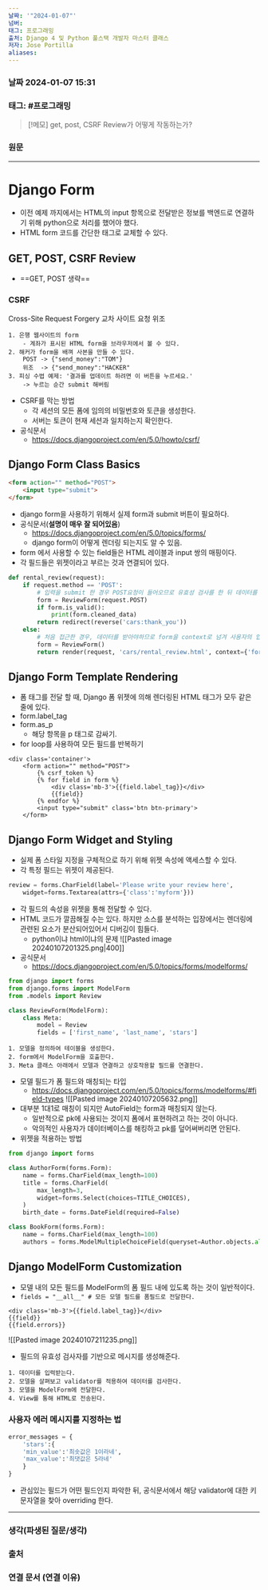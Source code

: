 ```yaml
---
날짜: '"2024-01-07"'
넘버: 
태그: 프로그래밍
출처: Django 4 및 Python 풀스택 개발자 마스터 클래스
저자: Jose Portilla
aliases:
---
```

### 날짜  2024-01-07 15:31

### 태그: #프로그래밍 

>[!메모]
> get, post, CSRF Review가 어떻게 작동하는가?

### 원문
---
# Django Form
- 이전 예제 까지에서는 HTML의 input 항목으로 전달받은 정보를 백엔드로 연결하기 위해 python으로 처리를 했어야 했다.
- HTML form 코드를 간단한 태그로 교체할 수 있다.
## GET, POST, CSRF Review
- ==GET, POST 생략==
### CSRF
Cross-Site Request Forgery
교차 사이트 요청 위조
```
1. 은행 웹사이트의 form
	- 계좌가 표시된 HTML form을 브라우저에서 볼 수 있다.
2. 해커가 form을 배껴 사본을 만들 수 있다.
	POST -> {"send_money":"TOM"}
	위조  -> {"send_money":"HACKER"
3. 피싱 수법 예제: '결과를 업데이트 하려면 이 버튼을 누르세요.'
	-> 누르는 순간 submit 해버림
```
- CSRF를 막는 방법
	- 각 세션의 모든 폼에 임의의 비밀번호와 토큰을 생성한다.
	- 서버는 토큰이 현재 세션과 일치하는지 확인한다.
- 공식문서
	- https://docs.djangoproject.com/en/5.0/howto/csrf/
## Django Form Class Basics
```html
<form action="" method="POST">
	<input type="submit">
</form>
```
- django form을 사용하기 위해서 실제 form과 submit 버튼이 필요하다.
- 공식문서(**설명이 매우 잘 되어있음**)
	- https://docs.djangoproject.com/en/5.0/topics/forms/
	- django form이 어떻게 렌더링 되는지도 알 수 있음.
- form 에서 사용할 수 있는 field들은 HTML 레이블과 input 쌍의 매핑이다.
- 각 필드들은 위젯이라고 부르는 것과 연결되어 있다.
```python
def rental_review(request):
	if request.method == 'POST':
		# 입력을 submit 한 경우 POST요청이 들어오므로 유효성 검사를 한 뒤 데이터를 처리한다.
		form = ReviewForm(request.POST)
		if form.is_valid():
			print(form.cleaned_data)
		return redirect(reverse('cars:thank_you'))
	else:
		# 처음 접근한 경우, 데이터를 받아야하므로 form을 context로 넘겨 사용자의 입력을 받는다.
		form = ReviewForm()
		return render(request, 'cars/rental_review.html', context={'form':form})
```
## Django Form Template Rendering
- 폼 태그를 전달 할 때, Django  폼 위젯에 의해 렌더링된 HTML 태그가 모두 같은 줄에 있다.
- form.label_tag
- form.as_p
	- 해당 항목을 p 태그로 감싸기.
- for loop를 사용하여 모든 필드를 반복하기
```django
<div class='container'>
	<form action="" method="POST">
		{% csrf_token %}
		{% for field in form %}
			<div class='mb-3'>{{field.label_tag}}</div>
			{{field}}
		{% endfor %}
		<input type="submit" class='btn btn-primary'>
	</form>
```
## Django Form Widget and Styling
- 실제 폼 스타일 지정을 구체적으로 하기 위해 위젯 속성에 액세스할 수 있다.
- 각 특정 필드는 위젯이 제공된다.
```python
review = forms.CharField(label='Please write your review here',
	widget=forms.Textarea(attrs={'class':'myform'}))
```
- 각 필드의 속성을 위젯을 통해 전달할 수 있다.
- HTML 코드가 깔끔해질 수는 있다. 하지만 소스를 분석하는 입장에서는 렌더링에 관련된 요소가 분산되어있어서 디버깅이 힘들다.
	- python이냐 html이냐의 문제
![[Pasted image 20240107201325.png|400]]
- 공식문서
	- https://docs.djangoproject.com/en/5.0/topics/forms/modelforms/
```python
from django import forms
from django.forms import ModelForm
from .models import Review

class ReviewForm(ModelForm):
	class Meta:
		model = Review
		fields = ['first_name', 'last_name', 'stars']
```
```
1. 모델을 정의하여 테이블을 생성한다.
2. form에서 ModelForm을 호출한다.
3. Meta 클래스 아래에서 모델과 연결하고 상호작용할 필드를 연결한다.
```
- 모델 필드가 폼 필드와 매칭되는 타입
	- https://docs.djangoproject.com/en/5.0/topics/forms/modelforms/#field-types
![[Pasted image 20240107205632.png]]
- 대부분 1대1로 매칭이 되지만 AutoField는 form과 매칭되지 않는다.
	- 일반적으로 pk에 사용되는 것이지 폼에서 표현하려고 하는 것이 아니다.
	- 악의적인 사용자가 데이터베이스를 해킹하고 pk를 덮어써버리면 안된다.
- 위젯을 적용하는 방법
```python
from django import forms

class AuthorForm(forms.Form):
    name = forms.CharField(max_length=100)
    title = forms.CharField(
        max_length=3,
        widget=forms.Select(choices=TITLE_CHOICES),
    )
    birth_date = forms.DateField(required=False)

class BookForm(forms.Form):
    name = forms.CharField(max_length=100)
    authors = forms.ModelMultipleChoiceField(queryset=Author.objects.all())
```
## Django ModelForm Customization
- 모델 내의 모든 필드를 ModelForm의 폼 필드 내에 있도록 하는 것이 일반적이다.
- `fields = "__all__" # 모든 모델 필드를 폼필드로 전달한다.` 
```django
<div class='mb-3'>{{field.label_tag}}</div>
{{field}}
{{field.errors}}
```
![[Pasted image 20240107211235.png]]
- 필드의 유효성 검사자를 기반으로 메시지를 생성해준다.
```
1. 데이터를 입력받는다.
2. 모델을 살펴보고 validator를 적용하여 데이터를 검사한다.
3. 모델을 ModelForm에 전달한다.
4. View를 통해 HTML로 전송된다.
```
### 사용자 에러 메시지를 지정하는 법
```python
error_messages = {
	'stars':{
	'min_value':'최솟값은 1이라네',
	'max_value':'최댓값은 5라네'
	}
}
```
- 관심있는 필드가 어떤 필드인지 파악한 뒤, 공식문서에서 해당 validator에 대한 키 문자열을 찾아 overriding 한다.

---
### 생각(파생된 질문/생각)

### 출처

### 연결 문서 (연결 이유)
